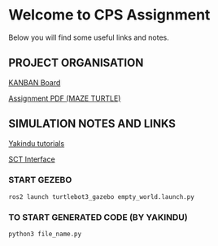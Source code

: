 # Welcome to CPS Assignment

Below you will find some useful links and notes.

## PROJECT ORGANISATION
[KANBAN Board](https://github.com/users/UP941374/projects/3)

[Assignment PDF (MAZE TURTLE)](https://github.com/UP941374/CPS/blob/main/MazeTurtle.pdf)

## SIMULATION NOTES AND LINKS
[Yakindu tutorials](https://www.itemis.com/en/yakindu/state-machine/documentation/tutorials/tutorial_five-minutes_tutorial?hsLang=de)

[SCT Interface](https://github.com/UP941374/CPS/blob/main/SCT_interface_manual.pdf)

### START GEZEBO
`ros2 launch turtlebot3_gazebo empty_world.launch.py`

### TO START GENERATED CODE (BY YAKINDU)
`python3 file_name.py`







